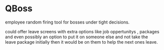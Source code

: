 # QBoss
employee random firing tool for bosses under tight decisions.




could offer leave screens with extra options like job oppertunitys , packages and even possibly an option to put it on someone else and not take the leave package initially then it would be on them to help the next ones leave.

